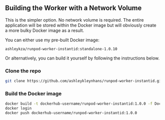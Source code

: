 ## Building the Worker with a Network Volume

This is the simpler option.  No network volume is required.
The entire application will be stored within the Docker image
but will obviously create a more bulky Docker image as a result.

You can either use my pre-built Docker image:
```
ashleykza/runpod-worker-instantid:standalone-1.0.10
```

Or alternatively, you can build it yourself by following the
instructions below.

### Clone the repo

```bash
git clone https://github.com/ashleykleynhans/runpod-worker-instantid.git
```

### Build the Docker image

```bash
docker build -t dockerhub-username/runpod-worker-instantid:1.0.0 -f Dockerfile.Standalone .
docker login
docker push dockerhub-username/runpod-worker-instantid:1.0.0
```

